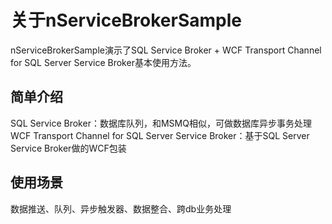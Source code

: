 关于nServiceBrokerSample
====================
nServiceBrokerSample演示了SQL Service Broker + WCF Transport Channel for SQL Server Service Broker基本使用方法。

简单介绍
-----------------
SQL Service Broker：数据库队列，和MSMQ相似，可做数据库异步事务处理
WCF Transport Channel for SQL Server Service Broker：基于SQL Server Service Broker做的WCF包装

使用场景
-----------------
数据推送、队列、异步触发器、数据整合、跨db业务处理
